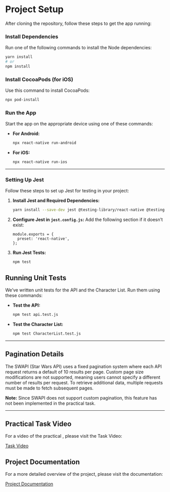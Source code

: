 # Project Setup
After cloning the repository, follow these steps to get the app running:

### Install Dependencies
Run one of the following commands to install the Node dependencies:

```sh
yarn install
# or
npm install
```

### Install CocoaPods (for iOS)
Use this command to install CocoaPods:

```sh
npx pod-install
```

### Run the App
Start the app on the appropriate device using one of these commands:

- **For Android:**
  ```sh
  npx react-native run-android
  ```
- **For iOS:**
  ```sh
  npx react-native run-ios
  ```

---

### Setting Up Jest
Follow these steps to set up Jest for testing in your project:

1. **Install Jest and Required Dependencies:**
   ```sh
   yarn install --save-dev jest @testing-library/react-native @testing-library/jest-native react-test-renderer
   ```

2. **Configure Jest in `jest.config.js`:**
   Add the following section if it doesn’t exist:
   ```
   module.exports = {
     preset: 'react-native',
   };
   ```
3. **Run Jest Tests:**
   ```sh
   npm test
   ```

## Running Unit Tests
We’ve written unit tests for the API and the Character List. Run them using these commands:

- **Test the API:**
  ```sh
  npm test api.test.js
  ```
- **Test the Character List:**
  ```sh
  npm test CharacterList.test.js
  ```

---

## Pagination Details
The SWAPI (Star Wars API) uses a fixed pagination system where each API request returns a default of 10 results per page. Custom page size modifications are not supported, meaning users cannot specify a different number of results per request. To retrieve additional data, multiple requests must be made to fetch subsequent pages.

**Note:** Since SWAPI does not support custom pagination, this feature has not been implemented in the practical task.

---

## Practical Task Video
For a video of the practical , please visit the Task Video:

[Task Video](https://drive.google.com/file/d/12s4zt4qA9NuIN_iQ2euaZD-4EtoIEd-7/view?usp=sharing)


## Project Documentation
For a more detailed overview of the project, please visit the documentation:

[Project Documentation](https://github.com/mobidev86/MedalystRNHomework/wiki/Project-Documentation)

